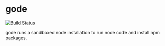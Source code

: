gode
====

[![Build Status](https://travis-ci.org/dickeyxxx/gode.svg?branch=master)](https://travis-ci.org/dickeyxxx/gode)

gode runs a sandboxed node installation to run node code and install npm packages.
